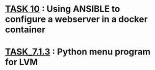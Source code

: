 
# [TASK 10](./TASK_10) : Using ANSIBLE to configure a webserver in a docker container

# [TASK_7.1.3](./TASK_7.1.3) : Python menu program for LVM

